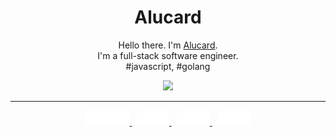 <div align="center">

# Alucard

Hello there. I'm [Alucard](https://blog.aluc.me).  
I'm a full-stack software engineer.  
#javascript, #golang

<img src="https://github-readme-stats-topaz-phi.vercel.app/api?username=alucPro&show_icons=true&hide_border=true&count_private=true" />

<hr style="height: 1px"/>

<a href="https://dg.aluc.me/" target="_blank">
  <img alt="blog" height="24px" src="./icon/badge-blog.svg" />
</a>
&nbsp;
<a href="https://www.instagram.com/aluc_pro/" target="_blank">
  <img alt="instagram" height="24px" src="./icon/badge-instagram.svg" />
</a>
&nbsp;
<a href="https://www.threads.net/@aluc_pro" target="_blank">
  <img alt="threads" height="24px" src="./icon/badge-threads.svg" />
</a>
&nbsp;
<a href="https://x.com/AlucPro" target="_blank">
  <img alt="x" height="24px" src="./icon/badge-twitter.svg" />
</a>

</div>
